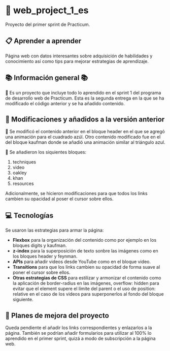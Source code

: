 # :open_file_folder: web_project_1_es

Proyecto del primer sprint de Practicum.

## :clipboard: Aprender a aprender

Página web con datos interesantes sobre adquisición de habilidades y conocimiento así como tips para mejorar estrategias de aprendizaje.

## :books: Información general :books: 

:rocket: Es un proyecto que incluye todo lo aprendido en el sprint 1 del programa de desarrollo web de Practicum. Esta es la segunda entrega en la que se ha modificado el código anterior y se ha añadido contenido.

## :construction: Modificaciones y añadidos a la versión anterior

:wrench: Se modificó el contenido anterior en el bloque header en el que se agregó una animación para el cuadrado azúl. Otro contenido modificado fue en el del bloque kaufman donde se añadió una animación similar al triángulo azul.

:hammer: Se añadieron los siquientes bloques:

1. techniques
2. video
3. oakley
4. khan
5. resources

Adicionalmente, se hicieron modificaciones para que todos los links cambien su opacidad al poser el cursor sobre ellos.

## :computer: Tecnologías

Se usaron las estrategias para armar la página:

* **Flexbox** para la organización del contenido como por ejemplo en los bloques digits y kaufman.
* **z-index** para la superposición de texto sonbre las imágenes como en los bloques header y feynman.
* **APIs** para añadir videos desde YouTube como en el bloque video.
* **Transitions** para que los links cambien su opacidad de forma suave al poner el cursor sobre ellos.
* **Otras estrategias de CSS** para estilizar y armonizar el contenido como la aplicación de border-radius en las imágenes, overflow: hidden para evitar que el element supere el límite del parent o el uso de position: relative en el caso de los videos para superponerlos al fondo del bloque siguiente. 

## :bookmark_tabs: Planes de mejora del proyecto

Queda pendiente el añadir los links correspondientes y enlazarlos a la página. 
También se podrían añadir formularios para utilizar al 100% lo aprendido en el primer sprint, quizá a modo de subscripción a la página web.
